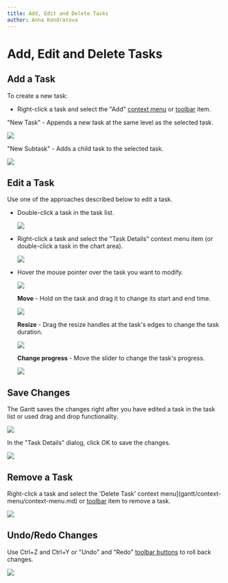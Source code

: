 ```yaml
---
title: Add, Edit and Delete Tasks
author: Anna Kondratova
---
```

# Add, Edit and Delete Tasks

## Add a Task

To create a new task:

* Right-click a task and select the "Add" [context menu](gantt/context-menu/context-menu.md) or [toolbar](gantt/toolbar/toolbar.md) item.

"New Task" - Appends a new task at the same level as the selected task.

![](~/interface-elements-for-web/images/Gantt/add-new-task.png)

"New Subtask" - Adds a child task to the selected task.

![](~/interface-elements-for-web/images/Gantt/add-new-subtask.png)

## Edit a Task

Use one of the approaches described below to edit a task.

* Double-click a task in the task list. 

    ![](~/interface-elements-for-web/images/Gantt/inline-editing.png)

*  Right-click a task and select the "Task Details" context menu item (or double-click a task in the chart area).

    ![](~/interface-elements-for-web/images/Gantt/popup-edit-form.png)

* Hover the mouse pointer over the task you want to modify.

    ![](~/interface-elements-for-web/images/Gantt/drag-and-drop.png)

    **Move** - Hold on the task and drag it to change its start and end time.

    ![](~/interface-elements-for-web/images/Gantt/moving.png)

    **Resize** - Drag the resize handles at the task's edges to change the task duration.

    ![](~/interface-elements-for-web/images/Gantt/resizing.png)

    **Change progress** - Move the slider to change the task's progress.

    ![](~/interface-elements-for-web/images/Gantt/change-progress.png)

## Save Changes

The Gantt saves the changes right after you have edited a task in the task list or used drag and drop functionality.

![](~/interface-elements-for-web/images/Gantt/manage-tasks.gif)

In the "Task Details" dialog, click OK to save the changes. 

![](~/interface-elements-for-web/images/Gantt/dialog-ok.png)

## Remove a Task

Right-click a task and select the 'Delete Task' context menu](gantt/context-menu/context-menu.md) or [toolbar](gantt/toolbar/toolbar.md) item to remove a task.

![](~/interface-elements-for-web/images/Gantt/delete-task.png)

## Undo/Redo Changes

Use Ctrl+Z and Ctrl+Y or "Undo" and "Redo" [toolbar buttons](gantt/toolbar/toolbar.md) to roll back changes.

![](~/interface-elements-for-web/images/Gantt/undo-redo.gif)